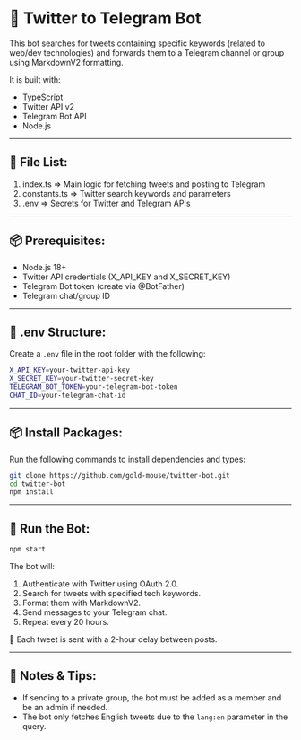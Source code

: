 
# 📢 Twitter to Telegram Bot

This bot searches for tweets containing specific keywords (related to web/dev technologies)
and forwards them to a Telegram channel or group using MarkdownV2 formatting.

It is built with:
- TypeScript
- Twitter API v2
- Telegram Bot API
- Node.js

-------------
📁 File List:
-------------
1. index.ts        => Main logic for fetching tweets and posting to Telegram
2. constants.ts    => Twitter search keywords and parameters
3. .env            => Secrets for Twitter and Telegram APIs

---------------
📦 Prerequisites:
---------------
- Node.js 18+
- Twitter API credentials (X_API_KEY and X_SECRET_KEY)
- Telegram Bot token (create via @BotFather)
- Telegram chat/group ID

------------------
🔐 .env Structure:
------------------
Create a `.env` file in the root folder with the following:
```sh
X_API_KEY=your-twitter-api-key
X_SECRET_KEY=your-twitter-secret-key
TELEGRAM_BOT_TOKEN=your-telegram-bot-token
CHAT_ID=your-telegram-chat-id
```

--------------------
📦 Install Packages:
--------------------
Run the following commands to install dependencies and types:
```sh
git clone https://github.com/gold-mouse/twitter-bot.git
cd twitter-bot
npm install
```

-------------------
🚀 Run the Bot:
-------------------
```sh
npm start
```

The bot will:
1. Authenticate with Twitter using OAuth 2.0.
2. Search for tweets with specified tech keywords.
3. Format them with MarkdownV2.
4. Send messages to your Telegram chat.
5. Repeat every 20 hours.

📌 Each tweet is sent with a 2-hour delay between posts.

--------------------
🤖 Notes & Tips:
--------------------
- If sending to a private group, the bot must be added as a member and be an admin if needed.
- The bot only fetches English tweets due to the `lang:en` parameter in the query.
